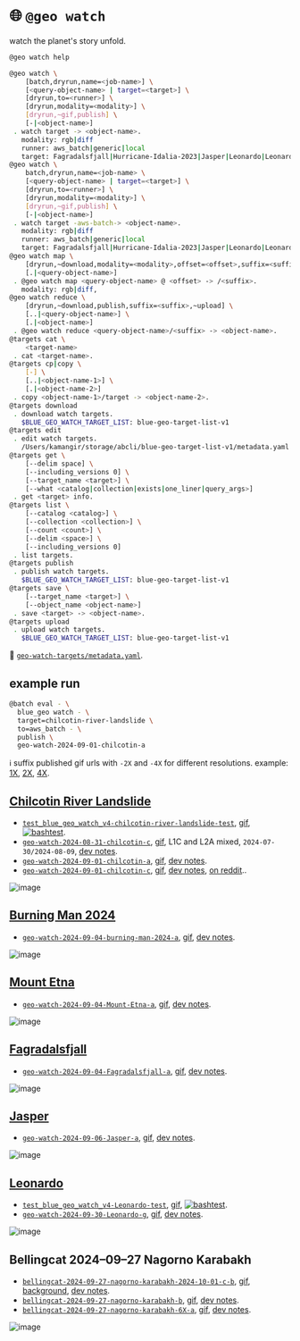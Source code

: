 # 🌐 `@geo watch`

watch the planet's story unfold.

```bash
@geo watch help
```
```bash
@geo watch \
	[batch,dryrun,name=<job-name>] \
	[<query-object-name> | target=<target>] \
	[dryrun,to=<runner>] \
	[dryrun,modality=<modality>] \
	[dryrun,~gif,publish] \
	[-|<object-name>]
 . watch target -> <object-name>.
   modality: rgb|diff
   runner: aws_batch|generic|local
   target: Fagradalsfjall|Hurricane-Idalia-2023|Jasper|Leonardo|Leonardo-test|Mount-Etna|bellingcat-2024-09-27-nagorno-karabakh|bellingcat-2024-09-27-nagorno-karabakh-2X|bellingcat-2024-09-27-nagorno-karabakh-6X|bellingcat-2024-09-27-nagorno-karabakh-test|burning-man-2024|chilcotin-river-landslide|chilcotin-river-landslide-test|elkhema
@geo watch \
	batch,dryrun,name=<job-name> \
	[<query-object-name> | target=<target>] \
	[dryrun,to=<runner>] \
	[dryrun,modality=<modality>] \
	[dryrun,~gif,publish] \
	[-|<object-name>]
 . watch target -aws-batch-> <object-name>.
   modality: rgb|diff
   runner: aws_batch|generic|local
   target: Fagradalsfjall|Hurricane-Idalia-2023|Jasper|Leonardo|Leonardo-test|Mount-Etna|bellingcat-2024-09-27-nagorno-karabakh|bellingcat-2024-09-27-nagorno-karabakh-2X|bellingcat-2024-09-27-nagorno-karabakh-6X|bellingcat-2024-09-27-nagorno-karabakh-test|burning-man-2024|chilcotin-river-landslide|chilcotin-river-landslide-test|elkhema
@geo watch map \
	[dryrun,~download,modality=<modality>,offset=<offset>,suffix=<suffix>,~upload] \
	[.|<query-object-name>]
 . @geo watch map <query-object-name> @ <offset> -> /<suffix>.
   modality: rgb|diff,
@geo watch reduce \
	[dryrun,~download,publish,suffix=<suffix>,~upload] \
	[..|<query-object-name>] \
	[.|<object-name>]
 . @geo watch reduce <query-object-name>/<suffix> -> <object-name>.
@targets cat \
	<target-name>
 . cat <target-name>.
@targets cp|copy \
	[-] \
	[..|<object-name-1>] \
	[.|<object-name-2>]
 . copy <object-name-1>/target -> <object-name-2>.
@targets download
 . download watch targets.
   $BLUE_GEO_WATCH_TARGET_LIST: blue-geo-target-list-v1
@targets edit
 . edit watch targets.
   /Users/kamangir/storage/abcli/blue-geo-target-list-v1/metadata.yaml
@targets get \
	[--delim space] \
	[--including_versions 0] \
	[--target_name <target>] \
	[--what <catalog|collection|exists|one_liner|query_args>]
 . get <target> info.
@targets list \
	[--catalog <catalog>] \
	[--collection <collection>] \
	[--count <count>] \
	[--delim <space>] \
	[--including_versions 0]
 . list targets.
@targets publish
 . publish watch targets.
   $BLUE_GEO_WATCH_TARGET_LIST: blue-geo-target-list-v1
@targets save \
	[--target_name <target>] \
	[--object_name <object-name>]
 . save <target> -> <object-name>.
@targets upload
 . upload watch targets.
   $BLUE_GEO_WATCH_TARGET_LIST: blue-geo-target-list-v1
```

🎯 [`geo-watch-targets/metadata.yaml`](https://kamangir-public.s3.ca-central-1.amazonaws.com/geo-watch-targets/metadata.yaml).

## example run

```bash
@batch eval - \
  blue_geo watch - \
  target=chilcotin-river-landslide \
  to=aws_batch - \
  publish \
  geo-watch-2024-09-01-chilcotin-a
```

ℹ️ suffix published gif urls with `-2X` and `-4X` for different resolutions. example: [1X](https://kamangir-public.s3.ca-central-1.amazonaws.com/bellingcat-2024-09-27-nagorno-karabakh-2024-10-01-c-b/bellingcat-2024-09-27-nagorno-karabakh-2024-10-01-c-b.gif), [2X](https://kamangir-public.s3.ca-central-1.amazonaws.com/bellingcat-2024-09-27-nagorno-karabakh-2024-10-01-c-b/bellingcat-2024-09-27-nagorno-karabakh-2024-10-01-c-b-2X.gif), [4X](https://kamangir-public.s3.ca-central-1.amazonaws.com/bellingcat-2024-09-27-nagorno-karabakh-2024-10-01-c-b/bellingcat-2024-09-27-nagorno-karabakh-2024-10-01-c-b-4X.gif).

## [Chilcotin River Landslide](./targets/chilcotin-river-landslide.md)
- [`test_blue_geo_watch_v4-chilcotin-river-landslide-test`](https://kamangir-public.s3.ca-central-1.amazonaws.com/test_blue_geo_watch_v4-chilcotin-river-landslide-test.tar.gz), [gif](https://kamangir-public.s3.ca-central-1.amazonaws.com/test_blue_geo_watch_v4-chilcotin-river-landslide-test/test_blue_geo_watch_v4-chilcotin-river-landslide-test.gif), [![bashtest](https://github.com/kamangir/blue-geo/actions/workflows/bashtest.yml/badge.svg)](https://github.com/kamangir/blue-geo/actions/workflows/bashtest.yml).
- [`geo-watch-2024-08-31-chilcotin-c`](https://kamangir-public.s3.ca-central-1.amazonaws.com/geo-watch-2024-08-31-chilcotin-c.tar.gz), [gif](https://kamangir-public.s3.ca-central-1.amazonaws.com/geo-watch-2024-08-31-chilcotin-c/geo-watch-2024-08-31-chilcotin-c.gif), L1C and L2A mixed, `2024-07-30/2024-08-09`, [dev notes](https://arash-kamangir.medium.com/%EF%B8%8F-conversations-with-ai-199-11f9b5497ef0).
- [`geo-watch-2024-09-01-chilcotin-a`](https://kamangir-public.s3.ca-central-1.amazonaws.com/geo-watch-2024-09-01-chilcotin-a.tar.gz), [gif](https://kamangir-public.s3.ca-central-1.amazonaws.com/geo-watch-2024-09-01-chilcotin-a/geo-watch-2024-09-01-chilcotin-a.gif), [dev notes](https://arash-kamangir.medium.com/%EF%B8%8F-conversations-with-ai-201-d64e9bb3716b).
- [`geo-watch-2024-09-01-chilcotin-c`](https://kamangir-public.s3.ca-central-1.amazonaws.com/geo-watch-2024-09-01-chilcotin-c.tar.gz), [gif](https://kamangir-public.s3.ca-central-1.amazonaws.com/geo-watch-2024-09-01-chilcotin-c/geo-watch-2024-09-01-chilcotin-c.gif), [dev notes](https://arash-kamangir.medium.com/%EF%B8%8F-conversations-with-ai-202-d59ba811398b), [on reddit](https://www.reddit.com/r/bash/comments/1f9cvyx/a_bash_python_tool_to_watch_a_target_in_satellite/)..

![image](https://kamangir-public.s3.ca-central-1.amazonaws.com/geo-watch-2024-09-01-chilcotin-c/geo-watch-2024-09-01-chilcotin-c-2X.gif?raw=true&random=Q6rTBBFbfg3ooPBs)

## [Burning Man 2024](./targets/burning-man-2024.md)
- [`geo-watch-2024-09-04-burning-man-2024-a`](https://kamangir-public.s3.ca-central-1.amazonaws.com/geo-watch-2024-09-04-burning-man-2024-a.tar.gz), [gif](https://kamangir-public.s3.ca-central-1.amazonaws.com/geo-watch-2024-09-04-burning-man-2024-a/geo-watch-2024-09-04-burning-man-2024-a.gif), [dev notes](https://arash-kamangir.medium.com/%EF%B8%8F-conversations-with-ai-205-c272a95ce266).

![image](https://kamangir-public.s3.ca-central-1.amazonaws.com/geo-watch-2024-09-04-burning-man-2024-a/geo-watch-2024-09-04-burning-man-2024-a-2X.gif?raw=true&random=KLtj3lJlFAxq0t84)

## [Mount Etna](./targets/Mount-Etna.md)
- [`geo-watch-2024-09-04-Mount-Etna-a`](https://kamangir-public.s3.ca-central-1.amazonaws.com/geo-watch-2024-09-04-Mount-Etna-a.tar.gz), [gif](https://kamangir-public.s3.ca-central-1.amazonaws.com/geo-watch-2024-09-04-Mount-Etna-a/geo-watch-2024-09-04-Mount-Etna-a.gif), [dev notes](https://arash-kamangir.medium.com/%EF%B8%8F-conversations-with-ai-205-c272a95ce266).

![image](https://kamangir-public.s3.ca-central-1.amazonaws.com/geo-watch-2024-09-04-Mount-Etna-a/geo-watch-2024-09-04-Mount-Etna-a-2X.gif?raw=true&random=ODm1F1TmTQ5u4Hh5)

## [Fagradalsfjall](./targets/Fagradalsfjall.md)
- [`geo-watch-2024-09-04-Fagradalsfjall-a`](https://kamangir-public.s3.ca-central-1.amazonaws.com/geo-watch-2024-09-04-Fagradalsfjall-a.tar.gz), [gif](https://kamangir-public.s3.ca-central-1.amazonaws.com/geo-watch-2024-09-04-Fagradalsfjall-a/geo-watch-2024-09-04-Fagradalsfjall-a.gif), [dev notes](https://arash-kamangir.medium.com/%EF%B8%8F-conversations-with-ai-206-f7996520dc15).

![image](https://kamangir-public.s3.ca-central-1.amazonaws.com/geo-watch-2024-09-04-Fagradalsfjall-a/geo-watch-2024-09-04-Fagradalsfjall-a-2X.gif?raw=true&random=KB5qD8cqpWtbhK7U)

## [Jasper](./targets/Jasper.md)
- [`geo-watch-2024-09-06-Jasper-a`](https://kamangir-public.s3.ca-central-1.amazonaws.com/geo-watch-2024-09-06-Jasper-a.tar.gz), [gif](https://kamangir-public.s3.ca-central-1.amazonaws.com/geo-watch-2024-09-06-Jasper-a/geo-watch-2024-09-06-Jasper-a.gif), [dev notes](https://arash-kamangir.medium.com/%EF%B8%8F-conversations-with-ai-208-7063fca1423b).

![image](https://kamangir-public.s3.ca-central-1.amazonaws.com/geo-watch-2024-09-06-Jasper-a/geo-watch-2024-09-06-Jasper-a-2X.gif?raw=true&random=PH89OH6gmEcxUOoY)

## [Leonardo](./targets/Leonardo.md)
- [`test_blue_geo_watch_v4-Leonardo-test`](https://kamangir-public.s3.ca-central-1.amazonaws.com/test_blue_geo_watch_v4-Leonardo-test.tar.gz), [gif](https://kamangir-public.s3.ca-central-1.amazonaws.com/test_blue_geo_watch_v4-Leonardo-test/test_blue_geo_watch_v4-Leonardo-test.gif), [![bashtest](https://github.com/kamangir/blue-geo/actions/workflows/bashtest.yml/badge.svg)](https://github.com/kamangir/blue-geo/actions/workflows/bashtest.yml).
- [`geo-watch-2024-09-30-Leonardo-g`](https://kamangir-public.s3.ca-central-1.amazonaws.com/geo-watch-2024-09-30-Leonardo-g.tar.gz), [gif](https://kamangir-public.s3.ca-central-1.amazonaws.com/geo-watch-2024-09-30-Leonardo-g/geo-watch-2024-09-30-Leonardo-g.gif), [dev notes](https://medium.com/@arash-kamangir/%EF%B8%8F-conversations-with-ai-237-99db71023445).

![image](https://kamangir-public.s3.ca-central-1.amazonaws.com/geo-watch-2024-09-30-Leonardo-g/geo-watch-2024-09-30-Leonardo-g-2X.gif?raw=true&random=cL1G6CsjzYUw0cRN)

## Bellingcat 2024–09–27 Nagorno Karabakh
- [`bellingcat-2024-09-27-nagorno-karabakh-2024-10-01-c-b`](https://kamangir-public.s3.ca-central-1.amazonaws.com/bellingcat-2024-09-27-nagorno-karabakh-2024-10-01-c-b.tar.gz), [gif](https://kamangir-public.s3.ca-central-1.amazonaws.com/bellingcat-2024-09-27-nagorno-karabakh-2024-10-01-c-b/bellingcat-2024-09-27-nagorno-karabakh-2024-10-01-c-b.gif), [background](https://www.bellingcat.com/news/mena/2024/09/27/nagorno-karabakh-satellite-imagery-shows-city-wide-ransacking/), [dev notes](https://arash-kamangir.medium.com/%EF%B8%8F-conversations-with-ai-241-3e25857747a5).
- [`bellingcat-2024-09-27-nagorno-karabakh-b`](https://kamangir-public.s3.ca-central-1.amazonaws.com/bellingcat-2024-09-27-nagorno-karabakh-b.tar.gz), [gif](https://kamangir-public.s3.ca-central-1.amazonaws.com/bellingcat-2024-09-27-nagorno-karabakh-b/bellingcat-2024-09-27-nagorno-karabakh-b.gif), [dev notes](https://arash-kamangir.medium.com/%EF%B8%8F-conversations-with-ai-244-a5f9b7959748).
- [`bellingcat-2024-09-27-nagorno-karabakh-6X-a`](https://kamangir-public.s3.ca-central-1.amazonaws.com/bellingcat-2024-09-27-nagorno-karabakh-6X-a.tar.gz), [gif](https://kamangir-public.s3.ca-central-1.amazonaws.com/bellingcat-2024-09-27-nagorno-karabakh-6X-a/bellingcat-2024-09-27-nagorno-karabakh-6X-a.gif), [dev notes](https://arash-kamangir.medium.com/%EF%B8%8F-conversations-with-ai-245-18f6d15e5fbd).

![image](https://kamangir-public.s3.ca-central-1.amazonaws.com/bellingcat-2024-09-27-nagorno-karabakh-6X-a/bellingcat-2024-09-27-nagorno-karabakh-6X-a-2X.gif?raw=true&random=Ed7zoxSrtN2FgXMK)


